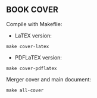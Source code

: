 ## BOOK COVER

Compile with Makeflie:

- LaTEX version:

```
make cover-latex
```

- PDFLaTEX version:

```
make cover-pdflatex
```

Merger cover and main document:

```
make all-cover
```

